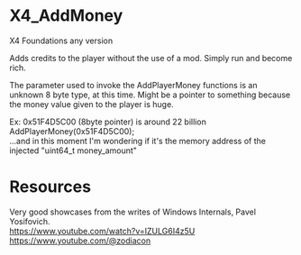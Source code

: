 # X4_AddMoney

X4 Foundations any version

Adds credits to the player without the use of a mod. Simply run and become rich.  

The parameter used to invoke the AddPlayerMoney functions is an unknown 8 byte type, at this time. Might be a pointer to something because the money value given to the player is huge.  

Ex: 0x51F4D5C00 (8byte pointer) is around 22 billion  
AddPlayerMoney(0x51F4D5C00);  
...and in this moment I'm wondering if it's the memory address of the injected "uint64_t money_amount"  

# Resources
Very good showcases from the writes of Windows Internals, Pavel Yosifovich.  
https://www.youtube.com/watch?v=IZULG6I4z5U  
https://www.youtube.com/@zodiacon
